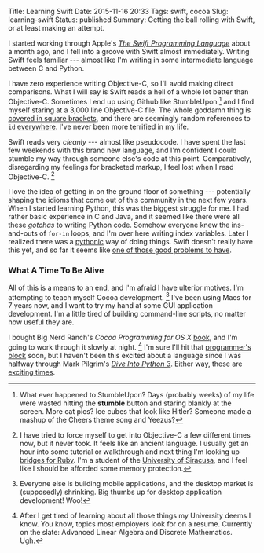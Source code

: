 Title: Learning Swift
Date: 2015-11-16 20:33
Tags: swift, cocoa
Slug: learning-swift
Status: published
Summary: Getting the ball rolling with Swift, or at least making an attempt.

I started working through Apple's [*The Swift Programming Language*][swift-book] about a month ago, and I fell into a groove with Swift almost immediately.  Writing Swift feels familiar --- almost like I'm writing in some intermediate language between C and Python.

I have zero experience writing Objective-C, so I'll avoid making direct comparisons.  What I will say is Swift reads a hell of a whole lot better than Objective-C.  Sometimes I end up using Github like StumbleUpon [^stumble] and I find myself staring at a 3,000 line Objective-C file.  The whole goddamn thing is [covered in square brackets][objc-brackets], and there are seemingly random references to `id` [everywhere][objc-id].  I've never been more terrified in my life.

[^stumble]: What ever happened to StumbleUpon?  Days (probably weeks) of my life were wasted hitting the **stumble** button and staring blankly at the screen.  More cat pics?  Ice cubes that look like Hitler?  Someone made a mashup of the Cheers theme song and Yeezus?

Swift reads very *cleanly* --- almost like pseudocode.  I have spent the last few weekends with this brand new language, and I'm confident I could stumble my way through someone else's code at this point.  Comparatively, disregarding my feelings for bracketed markup, I feel lost when I read Objective-C. [^objc]

[^objc]: I have tried to force myself to get into Objective-C a few different times now, but it never took.  It feels like an ancient language.  I usually get an hour into some tutorial or walkthrough and next thing I'm looking up [bridges for Ruby][macruby].  I'm a student of the [University of Siracusa][copeland], and I feel like I should be afforded some memory protection.

I love the idea of getting in on the ground floor of something --- potentially shaping the idioms that come out of this community in the next few years.  When I started learning Python, this was the biggest struggle for me.  I had rather basic experience in C and Java, and it seemed like there were all these *gotchas* to writing Python code.  Somehow everyone knew the ins-and-outs of `for-in` loops, and I'm over here writing index variables.  Later I realized there was a [pythonic][pythonic] way of doing things.  Swift doesn't really have this yet, and so far it seems like [one of those good problems to have][marlo].

### What A Time To Be Alive

All of this is a means to an end, and I'm afraid I have ulterior motives. I'm attempting to teach myself Cocoa development. [^cocoa]  I've been using Macs for 7 years now, and I want to try my hand at some GUI application development.  I'm a little tired of building command-line scripts, no matter how useful they are.

[^cocoa]: Everyone else is building mobile applications, and the desktop market is (supposedly) shrinking.  Big thumbs up for desktop application development!  Woo!

I bought Big Nerd Ranch's *Cocoa Programming for OS X* [book][big-nerd], and I'm going to work through it slowly at night. [^school] I'm sure I'll hit that [programmer's block][block] soon, but I haven't been this excited about a language since I was halfway through Mark Pilgrim's [*Dive Into Python 3*][diveintopy].  Either way, these are [exciting times][drake].

[^school]: After I get tired of learning about all those things my University deems I know.  You know, topics most employers look for on a resume.  Currently on the slate: Advanced Linear Algebra and Discrete Mathematics.  Ugh.

[swift-book]: https://geo.itunes.apple.com/us/book/swift-programming-language/id881256329?mt=11&at=1000l8sh
[pythonic]: http://blog.startifact.com/posts/older/what-is-pythonic.html
[objc-brackets]: http://nslog.com/2003/04/25/brackets
[objc-id]: http://stackoverflow.com/questions/494114/objective-c-why-is-it-called-id
[marlo]: http://www.quickmeme.com/img/53/53ae44a3552229814206def5de7a2dbc62a8a5d7e8cea1d1a62927b6d9093244.jpg
[block]: http://programmers.stackexchange.com/questions/34867/is-there-such-a-thing-as-programmers-block
[drake]: https://geo.itunes.apple.com/us/album/what-a-time-to-be-alive/id1041818504?at=1000l8sh&app=itunes
[big-nerd]: https://www.bignerdranch.com/we-write/cocoa-programming/
[diveintopy]: http://www.diveintopython3.net
[macruby]: https://en.wikipedia.org/wiki/MacRuby
[copeland]: http://arstechnica.com/apple/2010/06/copland-2010-revisited/